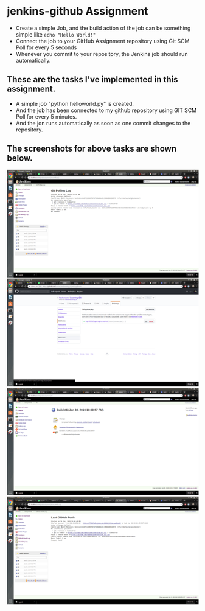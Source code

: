 # jenkins-github Assignment
- Create a simple Job, and the build action of the job can be something simple like ```echo "Hello World!"```
- Connect the job to your GitHub Assignment repository using Git SCM Poll for every 5 seconds
- Whenever you commit to your repository, the Jenkins job should run automatically.


## These are the tasks I've implemented in this assignment.
- A simple job "python helloworld.py" is created.
- And the job has been connected to my github repository using GIT SCM Poll for every 5 minutes.
- And the jon runs automatically as soon as one commit changes to the repository.
## The screenshots for above tasks are shown below.

![](1.png)
![](2.png)
![](3.png)
![](4.png)
